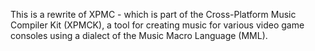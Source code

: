 This is a rewrite of XPMC - which is part of the Cross-Platform Music Compiler Kit (XPMCK), a tool for creating music for various video game consoles using a dialect of the Music Macro Language (MML).